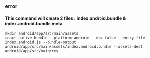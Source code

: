 ### error
#### This command will create 2 files : index.android.bundle & index.android.bundle.meta
```shell
mkdir android/app/src/main/assets
react-native bundle --platform android --dev false --entry-file index.android.js --bundle-output android/app/src/main/assets/index.android.bundle --assets-dest android/app/src/main/res  
```
